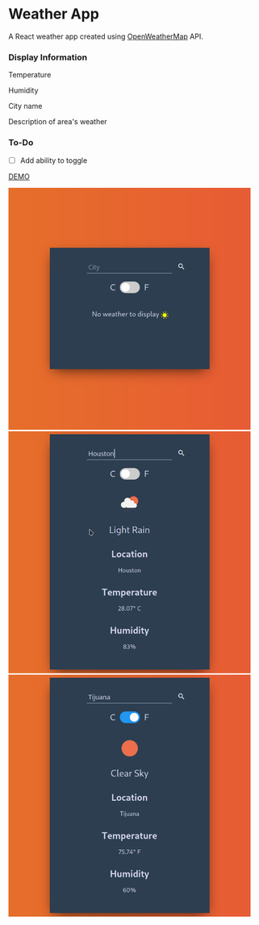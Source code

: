 # Weather App

A React weather app created using [OpenWeatherMap](https://openweathermap.org/) API.

### Display Information

Temperature

Humidity

City name

Description of area's weather

### To-Do

- [ ] Add ability to toggle

[DEMO](https://frosty-borg-2ef04d.netlify.app/)

<img src="./weather-app-demo-img/empty-demo.png" width="480" height="480">
<img src="./weather-app-demo-img/api-call.png" width="480" height="480">
<img src="./weather-app-demo-img/api-call-faren.png" width="480" height="480">
